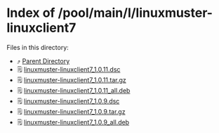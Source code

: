 
# Index of /pool/main/l/linuxmuster-linuxclient7
Files in this directory:
- ⤴ [Parent Directory](../)
- 🗒 [linuxmuster-linuxclient7_1.0.11.dsc](linuxmuster-linuxclient7_1.0.11.dsc)
- 🗒 [linuxmuster-linuxclient7_1.0.11.tar.gz](linuxmuster-linuxclient7_1.0.11.tar.gz)
- 🗒 [linuxmuster-linuxclient7_1.0.11_all.deb](linuxmuster-linuxclient7_1.0.11_all.deb)
- 🗒 [linuxmuster-linuxclient7_1.0.9.dsc](linuxmuster-linuxclient7_1.0.9.dsc)
- 🗒 [linuxmuster-linuxclient7_1.0.9.tar.gz](linuxmuster-linuxclient7_1.0.9.tar.gz)
- 🗒 [linuxmuster-linuxclient7_1.0.9_all.deb](linuxmuster-linuxclient7_1.0.9_all.deb)
